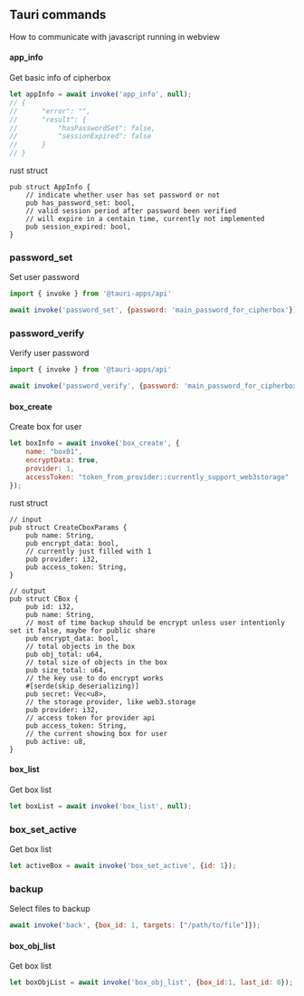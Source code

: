 ## Tauri commands 
How to communicate with javascript running in webview

#### app_info
Get basic info of cipherbox
```js
let appInfo = await invoke('app_info', null);
// {
//      "error": "",
//      "result": {
//          "hasPasswordSet": false,
//          "sessionExpired": false 
//      }
// }
```
rust struct 
```rust,no_run
pub struct AppInfo {
    // indicate whether user has set password or not
    pub has_password_set: bool, 
    // valid session period after password been verified
    // will expire in a centain time, currently not implemented
    pub session_expired: bool,
}
```

### password_set
Set user password
```js
import { invoke } from '@tauri-apps/api'

await invoke('password_set', {password: 'main_password_for_cipherbox'})
```

### password_verify
Verify user password
```js
import { invoke } from '@tauri-apps/api'

await invoke('password_verify', {password: 'main_password_for_cipherbox'})
```

#### box_create
Create box for user
```js
let boxInfo = await invoke('box_create', {
    name: "box01",
    encryptData: true,
    provider: 1,
    accessToken: "token_from_provider::currently_support_web3storage"
});

```
rust struct 
```rust,no_run
// input
pub struct CreateCboxParams {
    pub name: String,
    pub encrypt_data: bool,
    // currently just filled with 1
    pub provider: i32,
    pub access_token: String,
}

// output
pub struct CBox {
    pub id: i32,
    pub name: String,
    // most of time backup should be encrypt unless user intentionly set it false, maybe for public share
    pub encrypt_data: bool,
    // total objects in the box
    pub obj_total: u64,
    // total size of objects in the box
    pub size_total: u64,
    // the key use to do encrypt works
    #[serde(skip_deserializing)]
    pub secret: Vec<u8>,
    // the storage provider, like web3.storage
    pub provider: i32,
    // access token for provider api
    pub access_token: String,
    // the current showing box for user
    pub active: u8,
}
```

#### box_list
Get box list
```js
let boxList = await invoke('box_list', null);

```

### box_set_active
Get box list
```js
let activeBox = await invoke('box_set_active', {id: 1});

```

### backup
Select files to backup
```js
await invoke('back', {box_id: 1, targets: ["/path/to/file"]});

```

#### box_obj_list
Get box list
```js
let boxObjList = await invoke('box_obj_list', {box_id:1, last_id: 0});

```